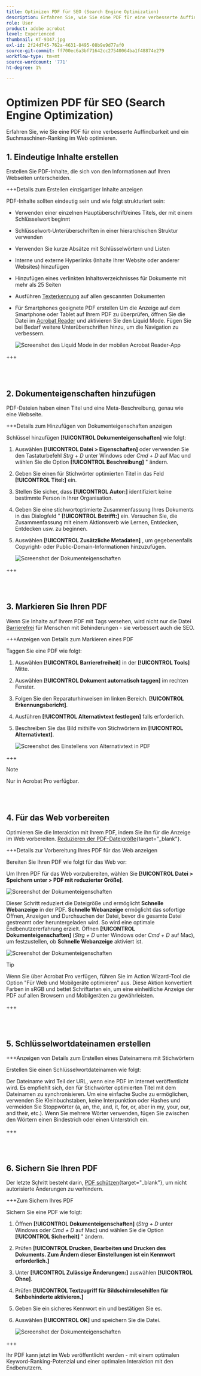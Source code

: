 ```yaml
---
title: Optimizen PDF für SEO (Search Engine Optimization)
description: Erfahren Sie, wie Sie eine PDF für eine verbesserte Auffindbarkeit und ein Suchmaschinen-Ranking im Web optimieren.
role: User
product: adobe acrobat
level: Experienced
thumbnail: KT-9347.jpg
exl-id: 2f24d745-762a-4631-8495-08b9e9d77af0
source-git-commit: ff700ec6a3bf71642cc27540064ba1f48874e279
workflow-type: tm+mt
source-wordcount: '771'
ht-degree: 1%

---
```


# Optimizen PDF für SEO (Search Engine Optimization)

Erfahren Sie, wie Sie eine PDF für eine verbesserte Auffindbarkeit und ein Suchmaschinen-Ranking im Web optimieren.

## 1. Eindeutige Inhalte erstellen

Erstellen Sie PDF-Inhalte, die sich von den Informationen auf Ihren Webseiten unterscheiden.

+++Details zum Erstellen einzigartiger Inhalte anzeigen

PDF-Inhalte sollten eindeutig sein und wie folgt strukturiert sein:

* Verwenden einer einzelnen Hauptüberschrift/eines Titels, der mit einem Schlüsselwort beginnt
* Schlüsselwort-Unterüberschriften in einer hierarchischen Struktur verwenden
* Verwenden Sie kurze Absätze mit Schlüsselwörtern und Listen
* Interne und externe Hyperlinks (Inhalte Ihrer Website oder anderer Websites) hinzufügen
* Hinzufügen eines verlinkten Inhaltsverzeichnisses für Dokumente mit mehr als 25 Seiten
* Ausführen [Texterkennung](https://experienceleague.adobe.com/docs/document-cloud-learn/acrobat-learning/getting-started/scan-and-ocr.html) auf allen gescannten Dokumenten
* Für Smartphones geeignete PDF erstellen Um die Anzeige auf dem Smartphone oder Tablet auf Ihrem PDF zu überprüfen, öffnen Sie die Datei im [Acrobat Reader](https://www.adobe.com/acrobat/mobile/acrobat-reader.html) und aktivieren Sie den Liquid Mode. Fügen Sie bei Bedarf weitere Unterüberschriften hinzu, um die Navigation zu verbessern.

   ![Screenshot des Liquid Mode in der mobilen Acrobat Reader-App](../assets/optimizeseo1.png)

+++

<br> 

## 2. Dokumenteigenschaften hinzufügen

PDF-Dateien haben einen Titel und eine Meta-Beschreibung, genau wie eine Webseite.

+++Details zum Hinzufügen von Dokumenteigenschaften anzeigen

Schlüssel hinzufügen **[!UICONTROL Dokumenteigenschaften]** wie folgt:

1. Auswählen **[!UICONTROL Datei > Eigenschaften]** oder verwenden Sie den Tastaturbefehl *Strg + D* unter Windows oder *Cmd + D* auf Mac und wählen Sie die Option **[!UICONTROL Beschreibung]** &quot; ändern.
1. Geben Sie einen für Stichwörter optimierten Titel in das Feld **[!UICONTROL Titel:]** ein.
1. Stellen Sie sicher, dass **[!UICONTROL Autor:]** identifiziert keine bestimmte Person in Ihrer Organisation.
1. Geben Sie eine stichwortoptimierte Zusammenfassung Ihres Dokuments in das Dialogfeld &quot; **[!UICONTROL Betrifft:]** ein.
Versuchen Sie, die Zusammenfassung mit einem Aktionsverb wie Lernen, Entdecken, Entdecken usw. zu beginnen.
1. Auswählen **[!UICONTROL Zusätzliche Metadaten]** , um gegebenenfalls Copyright- oder Public-Domain-Informationen hinzuzufügen.

   ![Screenshot der Dokumenteigenschaften](../assets/optimizeseo2.png)

+++

<br> 

## 3. Markieren Sie Ihren PDF

Wenn Sie Inhalte auf Ihrem PDF mit Tags versehen, wird nicht nur die Datei [Barrierefrei](https://experienceleague.adobe.com/docs/document-cloud-learn/acrobat-learning/advanced-tasks/accessibility.html) für Menschen mit Behinderungen - sie verbessert auch die SEO.

+++Anzeigen von Details zum Markieren eines PDF

Taggen Sie eine PDF wie folgt:

1. Auswählen **[!UICONTROL Barrierefreiheit]** in der **[!UICONTROL Tools]** Mitte.
1. Auswählen **[!UICONTROL Dokument automatisch taggen]** im rechten Fenster.
1. Folgen Sie den Reparaturhinweisen im linken Bereich. **[!UICONTROL Erkennungsbericht]**.
1. Ausführen **[!UICONTROL Alternativtext festlegen]** falls erforderlich.
1. Beschreiben Sie das Bild mithilfe von Stichwörtern im **[!UICONTROL Alternativtext]**.

   ![Screenshot des Einstellens von Alternativtext in PDF](../assets/optimizeseo3.png)

+++

>[!NOTE]
>
>Nur in Acrobat Pro verfügbar.

<br> 

## 4. Für das Web vorbereiten

Optimieren Sie die Interaktion mit Ihrem PDF, indem Sie ihn für die Anzeige im Web vorbereiten. [Reduzieren der PDF-Dateigröße](https://www.adobe.com/de/acrobat/online/compress-pdf.html){target=&quot;_blank&quot;}.

+++Details zur Vorbereitung Ihres PDF für das Web anzeigen

Bereiten Sie Ihren PDF wie folgt für das Web vor:

Um Ihren PDF für das Web vorzubereiten, wählen Sie **[!UICONTROL Datei > Speichern unter > PDF mit reduzierter Größe]**.

![Screenshot der Dokumenteigenschaften](../assets/optimizeseo4.png)

Dieser Schritt reduziert die Dateigröße und ermöglicht **Schnelle Webanzeige** in der PDF. **Schnelle Webanzeige** ermöglicht das sofortige Öffnen, Anzeigen und Durchsuchen der Datei, bevor die gesamte Datei gestreamt oder heruntergeladen wird. So wird eine optimale Endbenutzererfahrung erzielt. Öffnen **[!UICONTROL Dokumenteigenschaften]** (*Strg + D* unter Windows oder *Cmd + D* auf Mac), um festzustellen, ob **Schnelle Webanzeige** aktiviert ist.

![Screenshot der Dokumenteigenschaften](../assets/optimizeseo5.png)

>[!TIP]
>
>Wenn Sie über Acrobat Pro verfügen, führen Sie im Action Wizard-Tool die Option &quot;Für Web und Mobilgeräte optimieren&quot; aus. Diese Aktion konvertiert Farben in sRGB und bettet Schriftarten ein, um eine einheitliche Anzeige der PDF auf allen Browsern und Mobilgeräten zu gewährleisten.

+++

<br> 

## 5. Schlüsselwortdateinamen erstellen

+++Anzeigen von Details zum Erstellen eines Dateinamens mit Stichwörtern

Erstellen Sie einen Schlüsselwortdateinamen wie folgt:

Der Dateiname wird Teil der URL, wenn eine PDF im Internet veröffentlicht wird. Es empfiehlt sich, den für Stichwörter optimierten Titel mit dem Dateinamen zu synchronisieren. Um eine einfache Suche zu ermöglichen, verwenden Sie Kleinbuchstaben, keine Interpunktion oder Hashes und vermeiden Sie Stoppwörter (a, an, the, and, it, for, or, aber in my, your, our, and their, etc.). Wenn Sie mehrere Wörter verwenden, fügen Sie zwischen den Wörtern einen Bindestrich oder einen Unterstrich ein.

+++

<br> 

## 6. Sichern Sie Ihren PDF

Der letzte Schritt besteht darin, [PDF schützen](https://www.adobe.com/de/acrobat/online/password-protect-pdf.html){target=&quot;_blank&quot;}, um nicht autorisierte Änderungen zu verhindern.

+++Zum Sichern Ihres PDF

Sichern Sie eine PDF wie folgt:

1. Öffnen **[!UICONTROL Dokumenteigenschaften]** (*Strg + D* unter Windows oder *Cmd + D* auf Mac) und wählen Sie die Option **[!UICONTROL Sicherheit]** &quot; ändern.
1. Prüfen **[!UICONTROL Drucken, Bearbeiten und Drucken des Dokuments. Zum Ändern dieser Einstellungen ist ein Kennwort erforderlich.]**
1. Unter **[!UICONTROL Zulässige Änderungen:]** auswählen **[!UICONTROL Ohne]**.
1. Prüfen **[!UICONTROL Textzugriff für Bildschirmlesehilfen für Sehbehinderte aktivieren.]**
1. Geben Sie ein sicheres Kennwort ein und bestätigen Sie es.
1. Auswählen **[!UICONTROL OK]** und speichern Sie die Datei.

   ![Screenshot der Dokumenteigenschaften](../assets/optimizeseo6.png)

+++

Ihr PDF kann jetzt im Web veröffentlicht werden - mit einem optimalen Keyword-Ranking-Potenzial und einer optimalen Interaktion mit den Endbenutzern.
